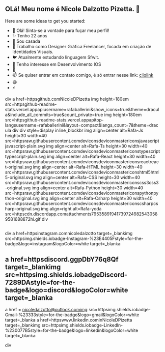 ## OLá! Meu nome é Nicole Dalzotto Pizetta. 👋


Here are some ideas to get you started:
- 💬 Olá! Sinta-se a vontade para fuçar meu perfil!
- ✨ Tenho 22 anos
- 💍  Sou casada
- 🔭 Trabalho como Designer Gráfica Freelancer, focada em criação de Identidades Visuais.
- 🐦 Atualmente estudando linguagem Sfwit.
- 🌱 Tenho interesse em Desenvolvimento IOS
- 🤔 
- 📫 Se quiser entrar em contato comigo, é só entrar nesse link: [cliolink](https://cliolink.com/colliefaye.design)
- 😄 
- ⚡ 


 div
  a href=httpsgithub.comNicoleDPizetta
  img height=180em src=httpsgithub-readme-stats.vercel.appapiusername=rafaballerini&show_icons=true&theme=dracula&include_all_commits=true&count_private=true
  img height=180em src=httpsgithub-readme-stats.vercel.appapitop-langsusername=rafaballerini&layout=compact&langs_count=7&theme=dracula
div
div style=display inline_blockbr
  img align=center alt=Rafa-Js height=30 width=40 src=httpsraw.githubusercontent.comdeviconsdeviconmastericonsjavascriptjavascript-plain.svg
  img align=center alt=Rafa-Ts height=30 width=40 src=httpsraw.githubusercontent.comdeviconsdeviconmastericonstypescripttypescript-plain.svg
  img align=center alt=Rafa-React height=30 width=40 src=httpsraw.githubusercontent.comdeviconsdeviconmastericonsreactreact-original.svg
  img align=center alt=Rafa-HTML height=30 width=40 src=httpsraw.githubusercontent.comdeviconsdeviconmastericonshtml5html5-original.svg
  img align=center alt=Rafa-CSS height=30 width=40 src=httpsraw.githubusercontent.comdeviconsdeviconmastericonscss3css3-original.svg
  img align=center alt=Rafa-Python height=30 width=40 src=httpsraw.githubusercontent.comdeviconsdeviconmastericonspythonpython-original.svg
  img align=center alt=Rafa-Csharp height=30 width=40 src=httpsraw.githubusercontent.comdeviconsdeviconmastericonscsharpcsharp-original.svg
  img align=right alt=Rafa-yoda src=httpscdn.discordapp.comattachments795358919417397249825430589581688872hi.gif
div
  
  ##
 
div 
  a href=httpsinstagram.comnicoledalzotto target=_blankimg src=httpsimg.shields.iobadge-Instagram-%23E4405Fstyle=for-the-badge&logo=instagram&logoColor=white target=_blanka
  ## a href=httpsdiscord.ggpDbY76q8Qf target=_blankimg src=httpsimg.shields.iobadgeDiscord-7289DAstyle=for-the-badge&logo=discord&logoColor=white target=_blanka 
  a href = nicoledalzotto@outlook.comimg src=httpsimg.shields.iobadge-Gmail-%23333style=for-the-badge&logo=gmail&logoColor=white target=_blanka
  a href=httpswww.linkedin.cominNicoleDPizetta target=_blankimg src=httpsimg.shields.iobadge-LinkedIn-%230077B5style=for-the-badge&logo=linkedin&logoColor=white target=_blanka 
 
div
